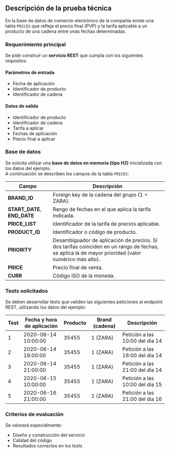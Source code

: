 ##  Descripción de la prueba técnica

En la base de datos de comercio electrónico de la compañía existe una tabla `PRICES` que refleja el precio final (PVP) y la tarifa aplicable a un producto de una cadena entre unas fechas determinadas.


###  Requerimiento principal

Se pide construir un **servicio REST** que cumpla con los siguientes requisitos:

#### Parámetros de entrada
- Fecha de aplicación  
- Identificador de producto  
- Identificador de cadena  

#### Datos de salida
- Identificador de producto  
- Identificador de cadena  
- Tarifa a aplicar  
- Fechas de aplicación  
- Precio final a aplicar  


###  Base de datos

Se solicita utilizar una **base de datos en memoria (tipo H2)** inicializada con los datos del ejemplo.  
A continuación se describen los campos de la tabla `PRICES`:

| Campo | Descripción |
|--------|-------------|
| **BRAND_ID** | Foreign key de la cadena del grupo (1 = ZARA). |
| **START_DATE**, **END_DATE** | Rango de fechas en el que aplica la tarifa indicada. |
| **PRICE_LIST** | Identificador de la tarifa de precios aplicable. |
| **PRODUCT_ID** | Identificador o código de producto. |
| **PRIORITY** | Desambiguador de aplicación de precios. Si dos tarifas coinciden en un rango de fechas, se aplica la de mayor prioridad (valor numérico más alto). |
| **PRICE** | Precio final de venta. |
| **CURR** | Código ISO de la moneda. |


###  Tests solicitados

Se deben desarrollar tests que validen las siguientes peticiones al endpoint REST, utilizando los datos del ejemplo:

| Test | Fecha y hora de aplicación | Producto | Brand (cadena) | Descripción |
|------|-----------------------------|-----------|----------------|--------------|
| 1 | 2020-06-14 10:00:00 | 35455 | 1 (ZARA) | Petición a las 10:00 del día 14 |
| 2 | 2020-06-14 16:00:00 | 35455 | 1 (ZARA) | Petición a las 16:00 del día 14 |
| 3 | 2020-06-14 21:00:00 | 35455 | 1 (ZARA) | Petición a las 21:00 del día 14 |
| 4 | 2020-06-15 10:00:00 | 35455 | 1 (ZARA) | Petición a las 10:00 del día 15 |
| 5 | 2020-06-16 21:00:00 | 35455 | 1 (ZARA) | Petición a las 21:00 del día 16 |


###  Criterios de evaluación

Se valorará especialmente:

- Diseño y construcción del servicio  
- Calidad del código  
- Resultados correctos en los tests  
